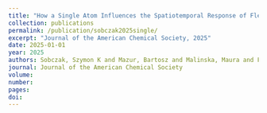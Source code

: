 ```yaml
---
title: "How a Single Atom Influences the Spatiotemporal Response of Flexible MOFs: Insights from Theory and Experiment"
collection: publications
permalink: /publication/sobczak2025single/
excerpt: "Journal of the American Chemical Society, 2025"
date: 2025-01-01
year: 2025
authors: Sobczak, Szymon K and Mazur, Bartosz and Malinska, Maura and Formalik, Filip and Bon, Volodymyr and Khadiev, Azat and Kaskel, Stefan and Kuchta, Bogdan and Janiak, Agnieszka M and Roztocki, Kornel
journal: Journal of the American Chemical Society
volume: 
number: 
pages: 
doi: 
---
```

